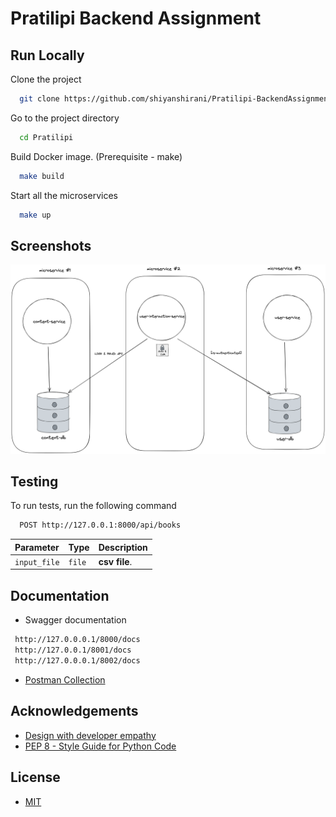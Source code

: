 
# Pratilipi Backend Assignment




## Run Locally

Clone the project

```bash
  git clone https://github.com/shiyanshirani/Pratilipi-BackendAssignment
```

Go to the project directory

```bash
  cd Pratilipi
```

Build Docker image. (Prerequisite - make)
```bash
  make build
```

Start all the microservices

```bash
  make up
```


## Screenshots

![Architecture Diagram](static/architecture-diagram.png)


## Testing

To run tests, run the following command

```bash
  POST http://127.0.0.1:8000/api/books
```

| Parameter | Type     | Description                |
| :-------- | :------- | :------------------------- |
| `input_file` | `file` | **csv file**. |



## Documentation
- Swagger documentation
```bash
 http://127.0.0.0.1/8000/docs
 http://127.0.0.1/8001/docs
 http://127.0.0.0.1/8002/docs
```
 - [Postman Collection]()
## Acknowledgements
 - [Design with developer empathy](https://apiguide.readthedocs.io/en/latest/principles/empathy.html#:~:text=Design%20with%20developer%20empathy&text=Perhaps%20the%20most%20important%20criteria,will%20remain%20undiscovered%20or%20unrealised)
 - [PEP 8 - Style Guide for Python Code](https://www.python.org/dev/peps/pep-0008/)
## License

- [MIT](https://choosealicense.com/licenses/mit/)

